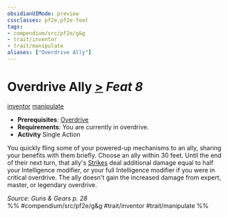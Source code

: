 ```yaml
---
obsidianUIMode: preview
cssclasses: pf2e,pf2e-feat
tags:
- compendium/src/pf2e/g&g
- trait/inventor
- trait/manipulate
aliases: ["Overdrive Ally"]
---
```

# Overdrive Ally  [>](rules/core-rulebook/chapter-9-playing-the-game.md#Actions "Single Action") *Feat 8*  
[inventor](rules/traits/inventor-g-g.md "Inventor Class Trait")  [manipulate](rules/traits/manipulate.md "Manipulate General Trait")  

- **Prerequisites**: [Overdrive](rules/actions/overdrive-g-g.md)
- **Requirements**: You are currently in overdrive.
- **Activity** Single Action

You quickly fling some of your powered-up mechanisms to an ally, sharing your benefits with them briefly. Choose an ally within 30 feet. Until the end of their next turn, that ally's [Strikes](rules/actions/strike.md) deal additional damage equal to half your Intelligence modifier, or your full Intelligence modifier if you were in critical overdrive. The ally doesn't gain the increased damage from expert, master, or legendary overdrive.

*Source: Guns & Gears p. 28*  
%% #compendium/src/pf2e/g&g #trait/inventor #trait/manipulate %%